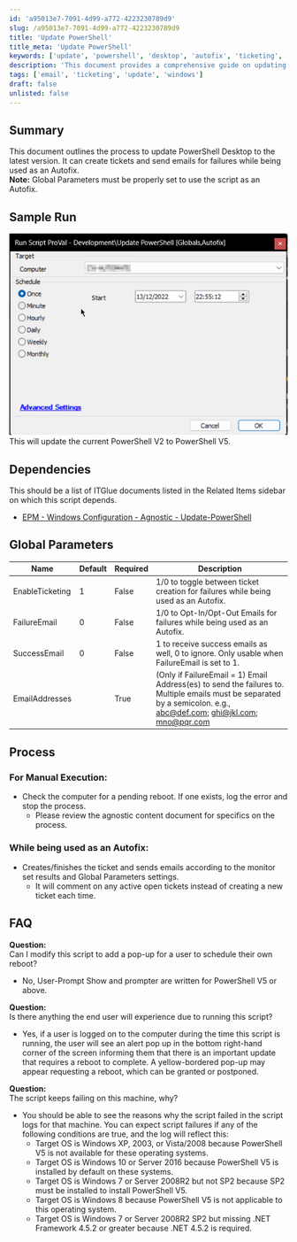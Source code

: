 ```yaml
---
id: 'a95013e7-7091-4d99-a772-4223230789d9'
slug: /a95013e7-7091-4d99-a772-4223230789d9
title: 'Update PowerShell'
title_meta: 'Update PowerShell'
keywords: ['update', 'powershell', 'desktop', 'autofix', 'ticketing', 'email']
description: 'This document provides a comprehensive guide on updating PowerShell Desktop to the latest version, including features for ticket creation and email notifications for failures when used as an Autofix. It covers dependencies, global parameters, and a detailed FAQ section to address common issues.'
tags: ['email', 'ticketing', 'update', 'windows']
draft: false
unlisted: false
---
```


## Summary

This document outlines the process to update PowerShell Desktop to the latest version. It can create tickets and send emails for failures while being used as an Autofix.  
**Note:** Global Parameters must be properly set to use the script as an Autofix.

## Sample Run

![Sample Run](../../../static/img/Update-PowerShell/image_1.png)  
This will update the current PowerShell V2 to PowerShell V5.

## Dependencies

This should be a list of ITGlue documents listed in the Related Items sidebar on which this script depends.  
- [EPM - Windows Configuration - Agnostic - Update-PowerShell](/docs/04754010-1cd6-426b-ba7d-55ae36e60f53  )

## Global Parameters

| Name              | Default | Required | Description                                                                                         |
|-------------------|---------|----------|-----------------------------------------------------------------------------------------------------|
| EnableTicketing   | 1       | False    | 1/0 to toggle between ticket creation for failures while being used as an Autofix.                |
| FailureEmail      | 0       | False    | 1/0 to Opt-In/Opt-Out Emails for failures while being used as an Autofix.                         |
| SuccessEmail      | 0       | False    | 1 to receive success emails as well, 0 to ignore. Only usable when FailureEmail is set to 1.      |
| EmailAddresses    |         | True     | (Only if FailureEmail = 1) Email Address(es) to send the failures to. Multiple emails must be separated by a semicolon. e.g., [abc@def.com](mailto:abc@def.com); [ghi@jkl.com](mailto:ghi@jkl.com); [mno@pqr.com](mailto:mno@pqr.com) |

## Process

### For Manual Execution:
- Check the computer for a pending reboot. If one exists, log the error and stop the process.
  - Please review the agnostic content document for specifics on the process.

### While being used as an Autofix:
- Creates/finishes the ticket and sends emails according to the monitor set results and Global Parameters settings.
  - It will comment on any active open tickets instead of creating a new ticket each time.

## FAQ

**Question:**  
Can I modify this script to add a pop-up for a user to schedule their own reboot?  
- No, User-Prompt Show and prompter are written for PowerShell V5 or above.

**Question:**  
Is there anything the end user will experience due to running this script?  
- Yes, if a user is logged on to the computer during the time this script is running, the user will see an alert pop up in the bottom right-hand corner of the screen informing them that there is an important update that requires a reboot to complete. A yellow-bordered pop-up may appear requesting a reboot, which can be granted or postponed.

**Question:**  
The script keeps failing on this machine, why?  
- You should be able to see the reasons why the script failed in the script logs for that machine. You can expect script failures if any of the following conditions are true, and the log will reflect this:
  - Target OS is Windows XP, 2003, or Vista/2008 because PowerShell V5 is not available for these operating systems.
  - Target OS is Windows 10 or Server 2016 because PowerShell V5 is installed by default on these systems.
  - Target OS is Windows 7 or Server 2008R2 but not SP2 because SP2 must be installed to install PowerShell V5.
  - Target OS is Windows 8 because PowerShell V5 is not applicable to this operating system.
  - Target OS is Windows 7 or Server 2008R2 SP2 but missing .NET Framework 4.5.2 or greater because .NET 4.5.2 is required.


